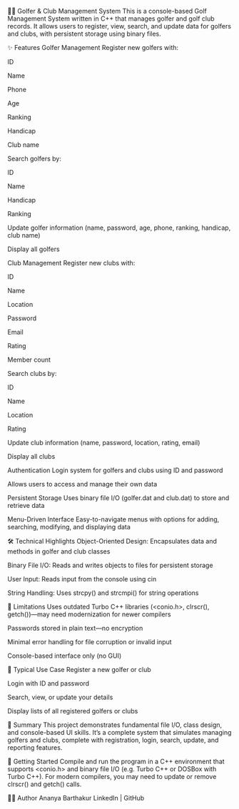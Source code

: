 
🏌️‍♀️ Golfer & Club Management System
This is a console-based Golf Management System written in C++ that manages golfer and golf club records. It allows users to register, view, search, and update data for golfers and clubs, with persistent storage using binary files.

✨ Features
Golfer Management
Register new golfers with:

ID

Name

Phone

Age

Ranking

Handicap

Club name

Search golfers by:

ID

Name

Handicap

Ranking

Update golfer information (name, password, age, phone, ranking, handicap, club name)

Display all golfers

Club Management
Register new clubs with:

ID

Name

Location

Password

Email

Rating

Member count

Search clubs by:

ID

Name

Location

Rating

Update club information (name, password, location, rating, email)

Display all clubs

Authentication
Login system for golfers and clubs using ID and password

Allows users to access and manage their own data

Persistent Storage
Uses binary file I/O (golfer.dat and club.dat) to store and retrieve data

Menu-Driven Interface
Easy-to-navigate menus with options for adding, searching, modifying, and displaying data

🛠️ Technical Highlights
Object-Oriented Design:
Encapsulates data and methods in golfer and club classes

Binary File I/O:
Reads and writes objects to files for persistent storage

User Input:
Reads input from the console using cin

String Handling:
Uses strcpy() and strcmpi() for string operations

🚨 Limitations
Uses outdated Turbo C++ libraries (<conio.h>, clrscr(), getch())—may need modernization for newer compilers

Passwords stored in plain text—no encryption

Minimal error handling for file corruption or invalid input

Console-based interface only (no GUI)

📂 Typical Use Case
Register a new golfer or club

Login with ID and password

Search, view, or update your details

Display lists of all registered golfers or clubs

📝 Summary
This project demonstrates fundamental file I/O, class design, and console-based UI skills. It’s a complete system that simulates managing golfers and clubs, complete with registration, login, search, update, and reporting features.

🚀 Getting Started
Compile and run the program in a C++ environment that supports <conio.h> and binary file I/O (e.g. Turbo C++ or DOSBox with Turbo C++). For modern compilers, you may need to update or remove clrscr() and getch() calls.

👩‍💻 Author
Ananya Barthakur
LinkedIn | GitHub
